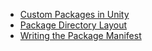 - [Custom Packages in Unity](https://docs.unity3d.com/Manual/CustomPackages.html)
- [Package Directory Layout](https://docs.unity3d.com/Manual/cus-layout.html)
- [Writing the Package Manifest](https://docs.unity3d.com/Manual/upm-manifestPkg.html)